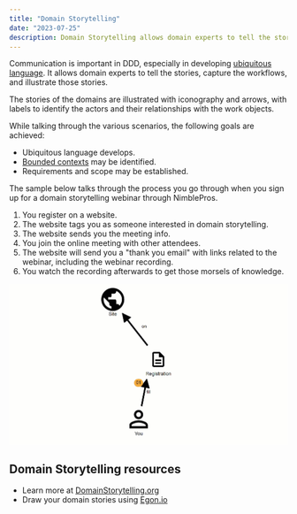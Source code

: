 ```yaml
---
title: "Domain Storytelling"
date: "2023-07-25"
description: Domain Storytelling allows domain experts to tell the stories, capture the workflows, and illustrate those stories.
---
```


Communication is important in DDD, especially in developing [ubiquitous language](./ubiquitous-language). It allows domain experts to tell the stories, capture the workflows, and illustrate those stories.

The stories of the domains are illustrated with iconography and arrows, with labels to identify the actors and their relationships with the work objects.

While talking through the various scenarios, the following goals are achieved:

- Ubiquitous language develops.
- [Bounded contexts](./bounded-context) may be identified.
- Requirements and scope may be established.

The sample below talks through the process you go through when you sign up for a domain storytelling webinar through NimblePros.

1. You register on a website.
2. The website tags you as someone interested in domain storytelling.
3. The website sends you the meeting info.
4. You join the online meeting with other attendees.
5. The website will send you a "thank you email" with links related to the webinar, including the webinar recording.
6. You watch the recording afterwards to get those morsels of knowledge.

![Domain storytelling for someone who registers for a webinar, gets tagged interested in "domain-storytelling", gets the meeting info, attends the event, gets a thank you email, and watches the recording.](./images/domain-storytelling-animated.gif)

## Domain Storytelling resources

- Learn more at [DomainStorytelling.org](https://domainstorytelling.org/)
- Draw your domain stories using [Egon.io](https://egon.io)

